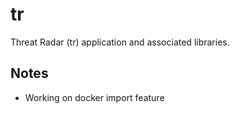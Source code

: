 # tr
Threat Radar (tr) application and associated libraries.
 
## Notes
- Working on docker import feature
    